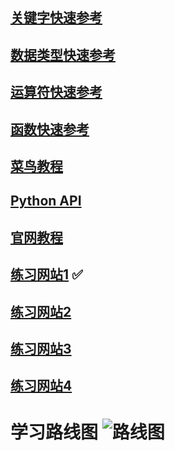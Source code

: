 ## [**关键字快速参考**](https://www.w3schools.com/sql/sql_ref_keywords.asp)

## [数据类型快速参考](https://www.w3schools.com/sql/sql_datatypes.asp)

## [运算符快速参考](https://www.w3schools.com/sql/sql_operators.asp)

## [函数快速参考](https://www.w3schools.com/sql/sql_ref_sqlserver.asp)

## [菜鸟教程](https://www.runoob.com/sql/sql-tutorial.html)

## [Python API](https://www.sqlservertutorial.net/python-sql-server/)

## [官网教程](https://www.sqlservertutorial.net/getting-started/)

## [练习网站1](https://www.sql-practice.com/) ✅

## [练习网站2](https://www.hackerrank.com/domains/sql)

## [练习网站3](https://www.codewars.com/kata/583710ccaa6717322c000105/train/sql)

## [练习网站4](https://www.w3schools.com/sql/sql_exercises.asp)

#                                           学习路线图 ![路线图](F:\Data\Study\SQL\sql.svg)

